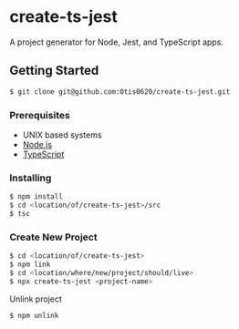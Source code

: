 # create-ts-jest

A project generator for Node, Jest, and TypeScript apps.

## Getting Started

```bash
$ git clone git@github.com:Otis0620/create-ts-jest.git
```

### Prerequisites

- UNIX based systems
- [Node.js](https://nodejs.org/en/)
- [TypeScript](https://www.typescriptlang.org/index.html#download-links)

### Installing

```bash
$ npm install
$ cd <location/of/create-ts-jest>/src
$ tsc
```

### Create New Project

```bash
$ cd <location/of/create-ts-jest>
$ npm link
$ cd <location/where/new/project/should/live>
$ npx create-ts-jest <project-name>
```

Unlink project

```bash
$ npm unlink
```
